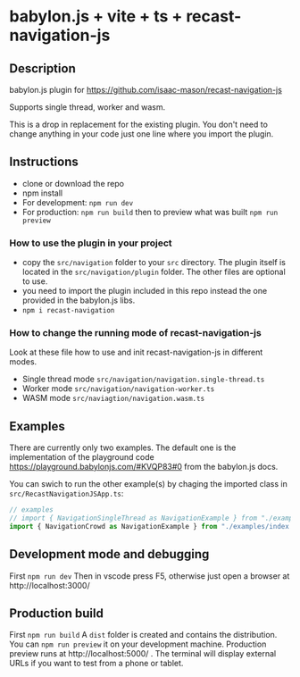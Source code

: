 # babylon.js + vite + ts + recast-navigation-js

## Description

babylon.js plugin for https://github.com/isaac-mason/recast-navigation-js

Supports single thread, worker and wasm.

This is a drop in replacement for the existing plugin. You don't need to change anything in your code just one line where you import the plugin.

## Instructions

- clone or download the repo
- npm install
- For development: `npm run dev`
- For production: `npm run build` then to preview what was built `npm run preview`

### How to use the plugin in your project
- copy the `src/navigation` folder to your `src` directory. The plugin itself is located in the `src/navigation/plugin` folder. The other files are optional to use.
- you need to import the plugin included in this repo instead the one provided in the babylon.js libs.
- `npm i recast-navigation`

### How to change the running mode of recast-navigation-js

Look at these file how to use and init recast-navigation-js in different modes.

- Single thread mode `src/navigation/navigation.single-thread.ts`
- Worker mode `src/navigation/navigation-worker.ts`
- WASM mode `src/naviagtion/navigation.wasm.ts`

## Examples

There are currently only two examples. The default one is the implementation of the playground code https://playground.babylonjs.com/#KVQP83#0 from the babylon.js docs.

You can swich to run the other example(s) by chaging the imported class in `src/RecastNavigationJSApp.ts`:

```javascript
// examples
// import { NavigationSingleThread as NavigationExample } from "./examples/index.single-thread";
import { NavigationCrowd as NavigationExample } from "./examples/index.navmesh-crowd";
```

## Development mode and debugging
First `npm run dev`
Then in vscode press F5, otherwise just open a browser at http://localhost:3000/

## Production build
First `npm run build`
A `dist` folder is created and contains the distribution. 
You can `npm run preview` it on your development machine.
Production preview runs at http://localhost:5000/ . The terminal will display external URLs if you want to test from a phone or tablet.


